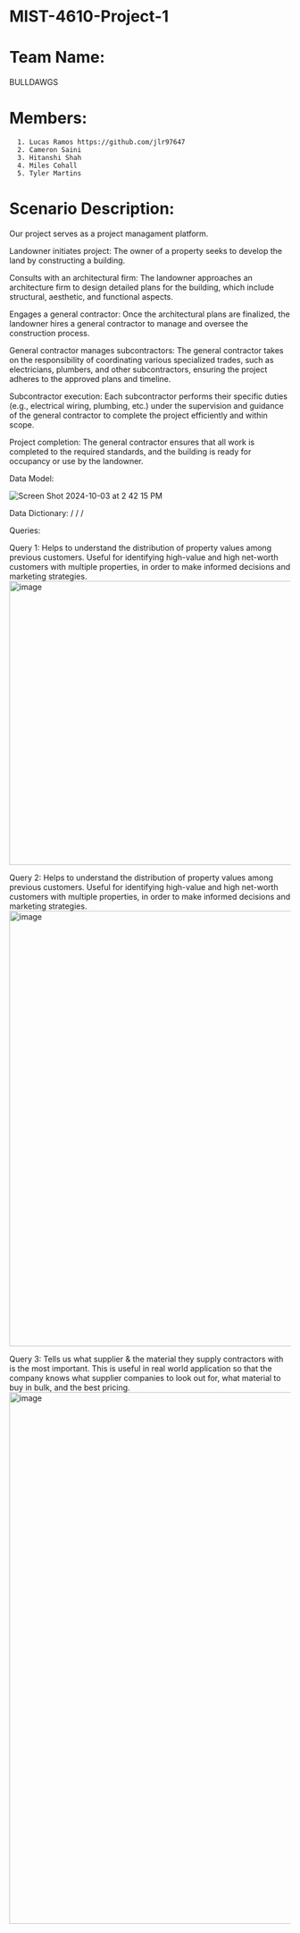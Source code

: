 # MIST-4610-Project-1

# Team Name: 
BULLDAWGS

# Members:
      1. Lucas Ramos https://github.com/jlr97647
      2. Cameron Saini 
      3. Hitanshi Shah
      4. Miles Cohall 
      5. Tyler Martins

# Scenario Description:

Our project serves as a project managament platform.

Landowner initiates project: 
The owner of a property seeks to develop the land by constructing a building.

Consults with an architectural firm: 
The landowner approaches an architecture firm to design detailed plans for the building, which include structural, aesthetic, and functional aspects.

Engages a general contractor: 
Once the architectural plans are finalized, the landowner hires a general contractor to manage and oversee the construction process.

General contractor manages subcontractors: 
The general contractor takes on the responsibility of coordinating various specialized trades, such as electricians, plumbers, and other subcontractors, ensuring the project adheres to the approved plans and timeline.

Subcontractor execution: 
Each subcontractor performs their specific duties (e.g., electrical wiring, plumbing, etc.) under the supervision and guidance of the general contractor to complete the project efficiently and within scope.

Project completion: 
The general contractor ensures that all work is completed to the required standards, and the building is ready for occupancy or use by the landowner.


Data Model:

![Screen Shot 2024-10-03 at 2 42 15 PM](https://github.com/user-attachments/assets/c402eb55-4ee3-4ce8-94d7-9c57b504e78a)

Data Dictionary:
/
/
/


Queries:

Query 1:
Helps to understand the distribution of property values among previous customers. Useful for identifying high-value and high net-worth customers with multiple properties, in order to make informed decisions and marketing strategies.
<img width="508" alt="image" src="https://github.com/user-attachments/assets/691310a1-e030-4924-9eec-1a76fb65c896">


Query 2:
Helps to understand the distribution of property values among previous customers. Useful for identifying high-value and high net-worth customers with multiple properties, in order to make informed decisions and marketing strategies.
<img width="779" alt="image" src="https://github.com/user-attachments/assets/cb082b06-f092-4f5f-a4d0-5e3099525915">


Query 3:
Tells us what supplier & the material they supply contractors with is the most important. This is useful in real world application so that the company knows what supplier companies to look out for, what material to buy in bulk, and the best pricing. 
<img width="951" alt="image" src="https://github.com/user-attachments/assets/8a2c3650-c076-4008-b39f-ec1451e4aacf">




